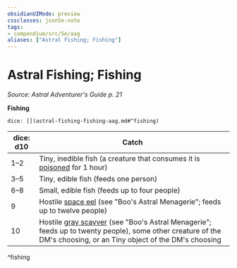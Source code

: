 ```yaml
---
obsidianUIMode: preview
cssclasses: json5e-note
tags:
- compendium/src/5e/aag
aliases: ["Astral Fishing; Fishing"]
---
```

# Astral Fishing; Fishing
*Source: Astral Adventurer's Guide p. 21* 

**Fishing**

`dice: [](astral-fishing-fishing-aag.md#^fishing)`

| dice: d10 | Catch |
|-----------|-------|
| 1–2 | Tiny, inedible fish (a creature that consumes it is [poisoned](/compendium/rules/conditions.md#poisoned) for 1 hour) |
| 3–5 | Tiny, edible fish (feeds one person) |
| 6–8 | Small, edible fish (feeds up to four people) |
| 9 | Hostile [space eel](compendium/bestiary/beast/space-eel-bam.md) (see "Boo's Astral Menagerie"; feeds up to twelve people) |
| 10 | Hostile [gray scavver](compendium/bestiary/monstrosity/gray-scavver-bam.md) (see "Boo's Astral Menagerie"; feeds up to twenty people), some other creature of the DM's choosing, or an Tiny object of the DM's choosing |
^fishing